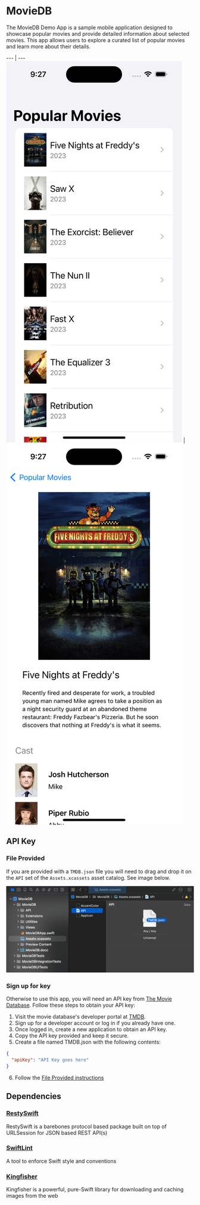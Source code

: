 # MovieDB
The MovieDB Demo App is a sample mobile application designed to showcase popular movies and provide detailed information about selected movies. This app allows users to explore a curated list of popular movies and learn more about their details.

--- | ---
![Movie list screenshot](/resources/List-Screenshot.png) | ![Movie detail screenshot](/resources/Detail-Screenshot.png)

## API Key

### File Provided

If you are provided with a `TMDB.json` file you will need to drag and drop it on the `API` set of the `Assets.xcassets` asset catalog. See image below.

![Drag and Drop API Key instructions](/resources/api-key-instructions.png)

### Sign up for key

Otherwise to use this app, you will need an API key from [The Movie Database](https://www.themoviedb.org/). Follow these steps to obtain your API key:

1. Visit the movie database's developer portal at [TMDB](https://developer.themoviedb.org/docs).
2. Sign up for a developer account or log in if you already have one.
3. Once logged in, create a new application to obtain an API key.
4. Copy the API key provided and keep it secure.
5. Create a file named TMDB.json with the following contents: 
```json
{
  "apiKey": "API Key goes here"
}
```
6. Follow the [File Provided instructions](#file-provided)

## Dependencies

### [RestySwift](https://github.com/chrispflepsen/RestySwift)

RestySwift is a barebones protocol based package built on top of URLSession for JSON based REST API(s)

### [SwiftLint](https://github.com/realm/SwiftLint)

A tool to enforce Swift style and conventions

### [Kingfisher](https://github.com/onevcat/Kingfisher)

Kingfisher is a powerful, pure-Swift library for downloading and caching images from the web

